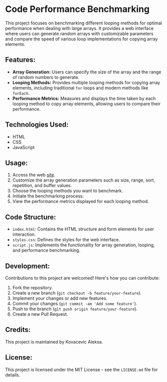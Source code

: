 # Code Performance Benchmarking

This project focuses on benchmarking different looping methods for optimal performance when dealing with large arrays. It provides a web interface where users can generate random arrays with customizable parameters and compare the speed of various loop implementations for copying array elements.

## Features:

- **Array Generation:** Users can specify the size of the array and the range of random numbers to generate.
- **Looping Methods:** Provides multiple looping methods for copying array elements, including traditional `for` loops and modern methods like `forEach`.
- **Performance Metrics:** Measures and displays the time taken by each looping method to copy array elements, allowing users to compare their performance.

## Technologies Used:

- HTML
- CSS
- JavaScript

## Usage:

1. Access the web [site](https://kovacevicaleksa.github.io/CodePerformanceBenchmarking/).
2. Customize the array generation parameters such as size, range, sort, repetition, and buffer values.
3. Choose the looping methods you want to benchmark.
4. Initiate the benchmarking process.
5. View the performance metrics displayed for each looping method.

## Code Structure:

- `index.html`: Contains the HTML structure and form elements for user interaction.
- `styles.css`: Defines the styles for the web interface.
- `script.js`: Implements the functionality for array generation, looping, and performance benchmarking.

## Development:

Contributions to this project are welcomed! Here's how you can contribute:

1. Fork the repository.
2. Create a new branch (`git checkout -b feature/your-feature`).
3. Implement your changes or add new features.
4. Commit your changes (`git commit -am 'Add some feature'`).
5. Push to the branch (`git push origin feature/your-feature`).
6. Create a new Pull Request.

## Credits:

This project is maintained by Kovacevic Aleksa.

## License:

This project is licensed under the MIT License - see the `LICENSE.md` file for details.
